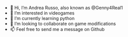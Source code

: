 - 👋 Hi, I’m Andrea Russo, also known as @Genny4Real1
- 👀 I’m interested in videogames
- 🌱 I’m currently learning python
- 💞️ I’m looking to collaborate on game modifications
- 📫 Feel free to send me a message on Github

<!---
Genny4Real1/Genny4Real1 is a ✨ special ✨ repository because its `README.md` (this file) appears on your GitHub profile.
You can click the Preview link to take a look at your changes.
--->
